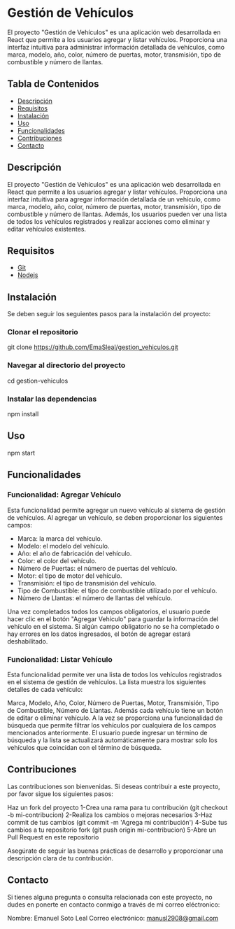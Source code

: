 # Gestión de Vehículos

El proyecto "Gestión de Vehículos" es una aplicación web desarrollada en React que permite a los usuarios agregar y listar vehículos. Proporciona una interfaz intuitiva para administrar información detallada de vehículos, como marca, modelo, año, color, número de puertas, motor, transmisión, tipo de combustible y número de llantas.

## Tabla de Contenidos

- [Descripción](#descripción)
- [Requisitos](#requisitos)
- [Instalación](#instalación)
- [Uso](#uso)
- [Funcionalidades](#funcionalidades)
- [Contribuciones](#contribuciones)
- [Contacto](#contacto)

## Descripción

El proyecto "Gestión de Vehículos" es una aplicación web desarrollada en React que permite a los usuarios agregar y listar vehículos. Proporciona una interfaz intuitiva para agregar información detallada de un vehículo, como marca, modelo, año, color, número de puertas, motor, transmisión, tipo de combustible y número de llantas. Además, los usuarios pueden ver una lista de todos los vehículos registrados y realizar acciones como eliminar y editar vehículos existentes.

## Requisitos

- [Git](https://git-scm.com/downloads)
- [Nodejs](https://nodejs.org/es)

## Instalación

Se deben seguir los seguientes pasos para la instalación del proyecto:


### Clonar el repositorio
git clone https://github.com/EmaSleal/gestion_vehiculos.git

### Navegar al directorio del proyecto
cd gestion-vehiculos

### Instalar las dependencias
npm install

## Uso
npm start

## Funcionalidades

### Funcionalidad: Agregar Vehículo
Esta funcionalidad permite agregar un nuevo vehículo al sistema de gestión de vehículos. Al agregar un vehículo, se deben proporcionar los siguientes campos:

- Marca: la marca del vehículo.
- Modelo: el modelo del vehículo.
- Año: el año de fabricación del vehículo.
- Color: el color del vehículo.
- Número de Puertas: el número de puertas del vehículo.
- Motor: el tipo de motor del vehículo.
- Transmisión: el tipo de transmisión del vehículo.
- Tipo de Combustible: el tipo de combustible utilizado por el vehículo.
- Número de Llantas: el número de llantas del vehículo.

Una vez completados todos los campos obligatorios, el usuario puede hacer clic en el botón "Agregar Vehículo" para guardar la información del vehículo en el sistema. Si algún campo obligatorio no se ha completado o hay errores en los datos ingresados, el botón de agregar estará deshabilitado.

### Funcionalidad: Listar Vehículo
Esta funcionalidad permite ver una lista de todos los vehículos registrados en el sistema de gestión de vehículos. La lista muestra los siguientes detalles de cada vehículo:

Marca, Modelo, Año, Color, Número de Puertas, Motor, Transmisión, Tipo de Combustible, Número de Llantas.
Además cada vehículo tiene un botón de editar o eliminar vehículo. A la vez se proporciona una funcionalidad de búsqueda que permite filtrar los vehículos por cualquiera de los campos mencionados anteriormente. El usuario puede ingresar un término de búsqueda y la lista se actualizará automáticamente para mostrar solo los vehículos que coincidan con el término de búsqueda.


## Contribuciones

Las contribuciones son bienvenidas. Si deseas contribuir a este proyecto, por favor sigue los siguientes pasos:

Haz un fork del proyecto
1-Crea una rama para tu contribución (git checkout -b mi-contribucion)
2-Realiza los cambios o mejoras necesarios
3-Haz commit de tus cambios (git commit -m 'Agrega mi contribución')
4-Sube tus cambios a tu repositorio fork (git push origin mi-contribucion)
5-Abre un Pull Request en este repositorio

Asegúrate de seguir las buenas prácticas de desarrollo y proporcionar una descripción clara de tu contribución.

## Contacto

Si tienes alguna pregunta o consulta relacionada con este proyecto, no dudes en ponerte en contacto conmigo a través de mi correo eléctronico:

Nombre: Emanuel Soto Leal
Correo electrónico: manusl2908@gmail.com 
